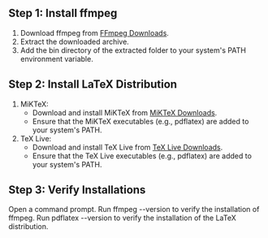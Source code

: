 ## Step 1: Install ffmpeg

1. Download ffmpeg from [FFmpeg Downloads](https://ffmpeg.org/download.html).
2. Extract the downloaded archive.
3. Add the bin directory of the extracted folder to your system's PATH environment variable.

## Step 2: Install LaTeX Distribution

1. MiKTeX:
    - Download and install MiKTeX from [MiKTeX Downloads](https://miktex.org/download).
    - Ensure that the MiKTeX executables (e.g., pdflatex) are added to your system's PATH.
2. TeX Live:
    - Download and install TeX Live from [TeX Live Downloads](https://www.tug.org/texlive/acquire-netinstall.html).
    - Ensure that the TeX Live executables (e.g., pdflatex) are added to your system's PATH.

## Step 3: Verify Installations

Open a command prompt.
Run ffmpeg --version to verify the installation of ffmpeg.
Run pdflatex --version to verify the installation of the LaTeX distribution.
